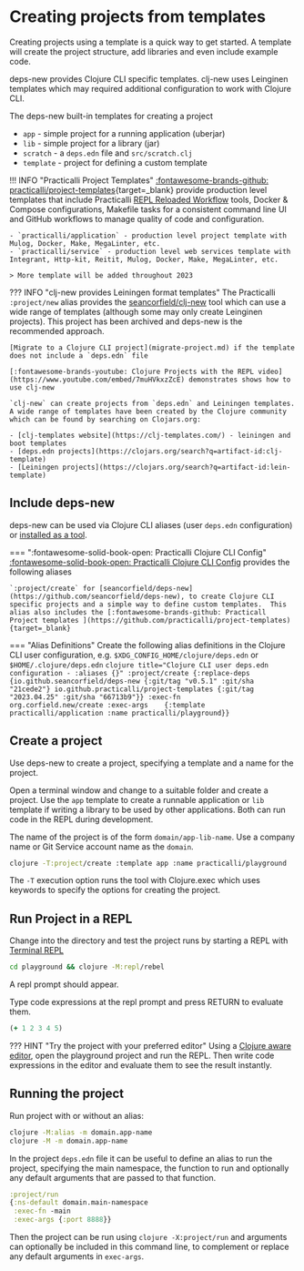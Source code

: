 # Creating projects from templates

Creating projects using a template is a quick way to get started.  A template will create the project structure, add libraries and even include example code.

deps-new provides Clojure CLI specific templates. clj-new uses Leinginen templates which may required additional configuration to work with Clojure CLI.

The deps-new built-in templates for creating a project

- `app` - simple project for a running application (uberjar)
- `lib` - simple project for a library (jar)
- `scratch` - a `deps.edn` file and `src/scratch.clj`
- `template` - project for defining a custom template

!!! INFO "Practicalli Project Templates"
    [:fontawesome-brands-github: practicalli/project-templates](https://github.com/practicalli/project-templates){target=_blank} provide production level templates that include Practicalli [REPL Reloaded Workflow]() tools, Docker & Compose configurations, Makefile tasks for a consistent command line UI and GitHub workflows to manage quality of code and configuration.

    - `practicalli/application` - production level project template with Mulog, Docker, Make, MegaLinter, etc.
    - `practicalli/service` - production level web services template with Integrant, Http-kit, Reitit, Mulog, Docker, Make, MegaLinter, etc.

    > More template will be added throughout 2023


??? INFO "clj-new provides Leiningen format templates"
    The Practicalli `:project/new` alias provides the [seancorfield/clj-new](https://github.com/seancorfield/clj-new) tool which can use a wide range of templates (although some may only create Leinginen projects).  This project has been archived and deps-new is the recommended approach.

    [Migrate to a Clojure CLI project](migrate-project.md) if the template does not include a `deps.edn` file

    [:fontawesome-brands-youtube: Clojure Projects with the REPL video](https://www.youtube.com/embed/7muHVkxzZcE) demonstrates shows how to use clj-new

    `clj-new` can create projects from `deps.edn` and Leiningen templates. A wide range of templates have been created by the Clojure community which can be found by searching on Clojars.org:

    - [clj-templates website](https://clj-templates.com/) - leiningen and boot templates
    - [deps.edn projects](https://clojars.org/search?q=artifact-id:clj-template)
    - [Leiningen projects](https://clojars.org/search?q=artifact-id:lein-template)


## Include deps-new

deps-new can be used via Clojure CLI aliases (user `deps.edn` configuration) or [installed as a tool](https://github.com/seancorfield/deps-new/blob/develop/src/org/corfield/new.clj).

=== ":fontawesome-solid-book-open: Practicalli Clojure CLI Config"
    [:fontawesome-solid-book-open: Practicalli Clojure CLI Config](/clojure/clojure-cli/practicalli-config/) provides the following aliases

    `:project/create` for [seancorfield/deps-new](https://github.com/seancorfield/deps-new), to create Clojure CLI specific projects and a simple way to define custom templates.  This alias also includes the [:fontawesome-brands-github: Practicall Project templates ](https://github.com/practicalli/project-templates){target=_blank}


=== "Alias Definitions"
    Create the following alias definitions in the Clojure CLI user configuration, e.g. `$XDG_CONFIG_HOME/clojure/deps.edn` or `$HOME/.clojure/deps.edn`
    ```clojure title="Clojure CLI user deps.edn configuration - :aliases {}"
    :project/create
    {:replace-deps {io.github.seancorfield/deps-new
                    {:git/tag "v0.5.1" :git/sha "21cede2"}
                    io.github.practicalli/project-templates
                    {:git/tag "2023.04.25" :git/sha "66713b9"}}
     :exec-fn      org.corfield.new/create
     :exec-args    {:template practicalli/application
                    :name practicalli/playground}}
    ```


## Create a project

Use deps-new to create a project, specifying a template and a name for the project.

Open a terminal window and change to a suitable folder and create a project.  Use the `app` template to create a runnable application or `lib` template if writing a library to be used by other applications.  Both can run code in the REPL during development.

The name of the project is of the form `domain/app-lib-name`. Use a company name or Git Service account name as the `domain`.

```bash
clojure -T:project/create :template app :name practicalli/playground
```

The `-T` execution option runs the tool with Clojure.exec which uses keywords to specify the options for creating the project.


## Run Project in a REPL

Change into the directory and test the project runs by starting a REPL with [Terminal REPL](/clojure/clojure-cli/repl/)

```bash
cd playground && clojure -M:repl/rebel
```

A repl prompt should appear.

<!-- ![Clojure REPL rebel readline](/images/clojure-repl-rebel-readline.png) -->

Type code expressions at the repl prompt and press RETURN to evaluate them.

```clojure
(+ 1 2 3 4 5)
```

??? HINT "Try the project with your preferred editor"
    Using a [Clojure aware editor](/clojure/clojure-editors/editor-user-guides/), open the playground project and run the REPL.  Then write code expressions in the editor and evaluate them to see the result instantly.

## Running the project

Run project with or without an alias:

```bash
clojure -M:alias -m domain.app-name
clojure -M -m domain.app-name
```

In the project `deps.edn` file it can be useful to define an alias to run the project, specifying the main namespace, the function to run and optionally any default arguments that are passed to that function.

```clojure
:project/run
{:ns-default domain.main-namespace
 :exec-fn -main
 :exec-args {:port 8888}}
```

Then the project can be run using `clojure -X:project/run` and arguments can optionally be included in this command line, to complement or replace any default arguments in `exec-args`.
